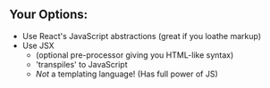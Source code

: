 ## Your Options:

* Use React's JavaScript abstractions (great if you loathe markup)
* Use JSX
  * (optional pre-processor giving you HTML-like syntax)
  * 'transpiles' to JavaScript
  * *Not* a templating language! (Has full power of JS)